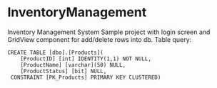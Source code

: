 # InventoryManagement
Inventory Management System
Sample project with login screen and GridView component for add/delete rows into db.
Table query:
<pre><code>CREATE TABLE [dbo].[Products](
	[ProductID] [int] IDENTITY(1,1) NOT NULL,
	[ProductName] [varchar](50) NULL,
	[ProductStatus] [bit] NULL,
 CONSTRAINT [PK_Products] PRIMARY KEY CLUSTERED)</pre></code>
